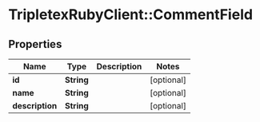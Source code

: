 # TripletexRubyClient::CommentField

## Properties
Name | Type | Description | Notes
------------ | ------------- | ------------- | -------------
**id** | **String** |  | [optional] 
**name** | **String** |  | [optional] 
**description** | **String** |  | [optional] 


